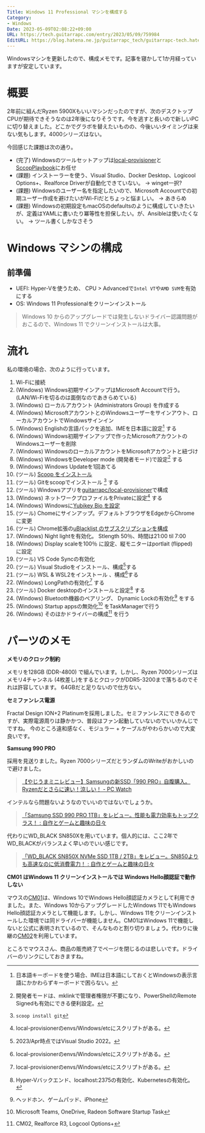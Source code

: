 ```yaml
---
Title: Windows 11 Professional マシンを構成する
Category:
- Windows
Date: 2023-05-09T02:08:22+09:00
URL: https://tech.guitarrapc.com/entry/2023/05/09/759984
EditURL: https://blog.hatena.ne.jp/guitarrapc_tech/guitarrapc-tech.hatenablog.com/atom/entry/4207575160647289979
---
```


Windowsマシンを更新したので、構成メモです。記事を寝かして1か月経っていますが安定しています。

# 概要

2年前に組んだRyzen 5900Xもいいマシンだったのですが、次のデスクトップCPUが期待できそうなのは2年後になりそうです。今を逃すと長いので新しいPCに切り替えました。どこかでグラボを替えたいものの、今後いいタイミングは来ない気もします。4000シリーズはない。

今回感じた課題は次の通り。

- (完了) Windowsのツールセットアップは[local-provisioner](https://github.com/guitarrapc/local-provisioner)と[SccopPlaybook](https://github.com/guitarrapc/ScoopPlaybook)にお任せ
- (課題) インストーラーを使う、Visual Studio、Docker Desktop、Logicool Options+、Realforce Driverが自動化できていない。 -> winget一択?
- (課題) Windowsのユーザー名を指定したいので、Microsoft Accountでの初期ユーザー作成を避けたいがWi-Fiだとちょっと悩ましい。 -> あきらめ
- (課題) Windowsの初期設定もmacOSのdefaultsのように構成していきたいが、定義はYAMLに書いたり冪等性を担保したい。が、Ansibleは使いたくない。 -> ツール書くしかなさそう

# Windows マシンの構成

## 前準備

- UEFI: Hyper-Vを使うため、 CPU > Advancedで`Intel VT`や`AMD SVM`を有効にする
- OS: Windows 11 Professionalをクリーンインストール

> Windows 10 からのアップグレードでは発生しないドライバー認識問題がおこるので、Windows 11 でクリーンインストールは大事。

# 流れ

私の環境の場合、次のように行っています。

1. Wi-Fiに接続
2. (Windows) Windows初期サインアップはMicrosoft Accountで行う。(LAN/Wi-Fiを切るのは面倒なのであきらめている)
3. (Windows) ローカルアカウント (Administrators Group) を作成する
4. (Windows) MicrosoftアカウントとのWindowsユーザーをサインアウト、ローカルアカウントでWindowsサインイン
5. (Windows) Englishの言語パックを追加、IMEを日本語に設定[^1] する
6. (Windows) Windows初期サインアップで作ったMicrosoftアカウントのWindowsユーザーを削除
7. (Windows) WindowsのローカルアカウントをMicrosoftアカウントと紐づけ
8. (Windows) WindowsをDeveloper mode (開発者モード)で設定[^2] する
9. (Windows) Windows Updateを1回あてる
10. (ツール) [Scoop をインストール](https://scoop.sh/)
11. (ツール) Gitをscoopでインストール [^3] する
12. (ツール) Windowsアプリを[guitarrapc/local-provisioner](https://github.com/guitarrapc/local-provisioner)で構成
13. (Windows) ネットワークプロファイルをPrivateに設定[^4] する
14. (Windows) Windowsに[Yubikey Bio を設定](https://www.yubico.com/setup/yubikey-bio-series/)
15. (ツール) Chomeにサインアップ。デフォルトブラウザをEdgeからChromeに変更
16. (ツール) Chrome拡張の[uBlacklist のサブスクリプションを構成](https://github.com/guitarrapc/ublacklist-subscription)
17. (Windows) Night lightを有効化。 Stlength 50％、時間は21:00 til 7:00
18. (Windows) Display scaleを100％ に設定、縦モニターはportlait (flipped) に設定
19. (ツール) VS Code Syncの有効化
20. (ツール) Visual Studioをインストール、構成[^5]する
21. (ツール) WSL & WSL2をインストール 、構成[^6]する
22. (Windows) LongPathの有効化[^7] する
23. (ツール) Docker desktopのインストールと設定[^8] する
24. (Windows) Bluetooth機器のペアリング、 Dynamic Lockの有効化[^9] をする
25. (Windows) Startup appsの無効化[^10] をTaskManagerで行う
26. (Windows) そのほかドライバーの構成[^11] を行う

# パーツのメモ

**メモリのクロック制約**

メモリを128GB (DDR-4800) で組んでいます。しかし、Ryzen 7000シリーズはメモリ4チャンネル (4枚差し)をするとクロックがDDR5-3200まで落ちるのでそれは許容しています。
64GBだと足りないので仕方ない。

**セミファンレス電源**

Fractal Design ION+2 Platinumを採用しました。セミファンレスにできるのですが、実際電源周りは静かかつ、普段はファン起動していないのでいいかんじでですね。
今のところ違和感なく、モジュラー + ケーブルがやわらかいので大変良いです。

**Samsung 990 PRO**

採用を見送りました。Ryzen 7000シリーズだとランダムのWriteがおかしいので避けました。

> [【やじうまミニレビュー】Samsungの新SSD「990 PRO」自腹購入。Ryzenだとさらに速い！涼しい！ - PC Watch](https://pc.watch.impress.co.jp/docs/column/yajiuma-mini-review/1470928.html)

インテルなら問題ないようなのでいいのではないでしょうか。

> [「Samsung SSD 990 PRO 1TB」をレビュー。性能も電力効率もトップクラス！ : 自作とゲームと趣味の日々](https://jisakuhibi.jp/review/samsung-ssd-990-pro-1tb)

代わりにWD_BLACK SN850Xを用いています。個人的には、ここ2年でWD_BLACKがバランスよく早いのでいい感じです。

> [「WD_BLACK SN850X NVMe SSD 1TB / 2TB」をレビュー。SN850よりも高速なのに低消費電力！ : 自作とゲームと趣味の日々](https://jisakuhibi.jp/review/wd_black-sn850x-nvme-ssd-1tb-and-2tb)

**CM01 はWindows 11 クリーンインストールでは Windows Hello顔認証で動作しない**

マウスの[CM01](https://www2.mouse-jp.co.jp/ssl/user_support2/cm01/driver.asp)は、Windows 10でWindows Hello顔認証カメラとして利用できました。また、Windows 10からアップグレードしたWindows 11でもWindows Hello顔認証カメラとして機能します。しかし、Windows 11をクリーンインストールした環境では同ドライバーが機能しません。CM01はWindows 11で機能しないと公式に表明されているので、そんなものと割り切りましょう。代わりに後継の[CM02](https://www2.mouse-jp.co.jp/ssl/user_support2/cm02/driver.asp)を利用しています。

ところでマウスさん、商品の販売終了でページを閉じるのは悲しいです。ドライバーのリンクにしておきますね。


[^1]: 日本語キーボードを使う場合、IMEは日本語にしておくとWindowsの表示言語にかかわらずキーボードで困らない。
[^2]: 開発者モードは、mklinkで管理者権限が不要になり、PowerShellのRemote Signedも有効にできる便利設定。
[^3]: `scoop install git`
[^4]: local-provisionerのenvs/Windows/etcにスクリプトがある。
[^5]: 2023/Apr時点ではVisual Studio 2022。
[^6]: local-provisionerのenvs/Windows/etcにスクリプトがある。
[^7]: local-provisionerのenvs/Windows/etcにスクリプトがある。
[^8]: Hyper-Vバックエンド、localhost:2375の有効化、Kubernetesの有効化。
[^9]: ヘッドホン、ゲームパッド、iPhone
[^10]: Microsoft Teams, OneDrive, Radeon Software Startup Task
[^11]: CM02, Realforce R3, Logcool Options+
